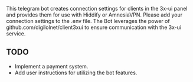 This telegram bot creates connection settings for clients in the 3x-ui panel and provides them for use with Hiddify or AmnesiaVPN.
Please add your connection settings to the .env file.
The Bot leverages the power of github.com/digilolnet/client3xui to ensure communication with the 3x-ui service.
## TODO
- Implement a payment system.
- Add user instructions for utilizing the bot features.
